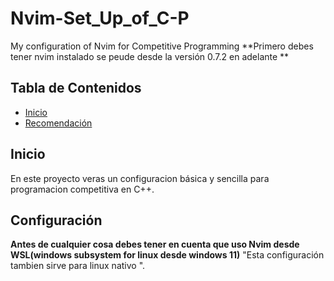 # Nvim-Set_Up_of_C-P
My configuration of Nvim for Competitive Programming 
**Primero debes tener nvim instalado se peude desde la versión 0.7.2 en adelante **
## Tabla de Contenidos
- [Inicio](#inicio)
- [Recomendación](#configuración)

## Inicio
En este proyecto veras un configuracion básica y sencilla para programacion competitiva en C++.

## Configuración
**Antes de cualquier cosa debes tener en cuenta que uso Nvim desde WSL(windows subsystem for linux desde windows 11)**
"Esta configuración tambien sirve para linux nativo ".


